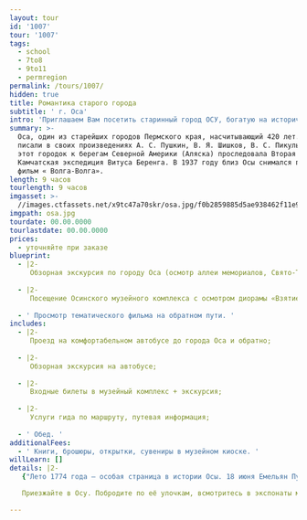 ```yaml
---
layout: tour
id: '1007'
tour: '1007'
tags:
  - school
  - 7to8
  - 9to11
  - permregion
permalink: /tours/1007/
hidden: true
title: Романтика старого города
subtitle: ' г. Оса'
intro: 'Приглашаем Вам посетить старинный город ОСУ, богатую на исторические события.'
summary: >-
  Оса, один из старейших городов Пермского края, насчитывающий 420 лет. О ней
  писали в своих произведениях А. С. Пушкин, В. Я. Шишков, В. С. Пикуль. Через
  этот городок к берегам Северной Америки (Аляска) проследовала Вторая
  Камчатская экспедиция Витуса Беренга. В 1937 году близ Осы снимался популярный
  фильм « Волга-Волга».
length: 9 часов
tourlength: 9 часов
imgasset: >-
  //images.ctfassets.net/x9tc47a70skr/osa.jpg/f0b2859885d5ae938462f11e906b8b76/osa.jpg
imgpath: osa.jpg
tourdate: 00.00.0000
tourlastdate: 00.00.0000
prices:
  - уточняйте при заказе
blueprint:
  - |2-
     Обзорная экскурсия по городу Оса (осмотр аллеи мемориалов, Свято-Троицкого собора, купеческих особняков, памятника «Куль Осинский» и т.д.); 
     
  - |2-
     Посещение Осинского музейного комплекса с осмотром диорамы «Взятие Емельяном Пугачевым крепости Оса», фрагмента крепости и т.д.; 
     
  - ' Просмотр тематического фильма на обратном пути. '
includes:
  - |2-
     Проезд на комфортабельном автобусе до города Оса и обратно; 
     
  - |2-
     Обзорная экскурсия на автобусе; 
     
  - |2-
     Входные билеты в музейный комплекс + экскурсия; 
     
  - |2-
     Услуги гида по маршруту, путевая информация; 
     
  - ' Обед. '
additionalFees:
  - ' Книги, брошюры, открытки, сувениры в музейном киоске. '
willLearn: []
details: |2-
   {"Лето 1774 года – особая страница в истории Осы. 18 июня Емельян Пугачёв осадил город. Крепость защищали храбрые воины, недаром предводитель крестьянского бунта сказал"=>"« Мал городок, да кусается, как оса»."} 

   Приезжайте в Осу. Побродите по её улочкам, всмотритесь в экспонаты музея, почувствуйте обаяние, ауру и романтику старого города, складывающуюся веками… 

---
```

